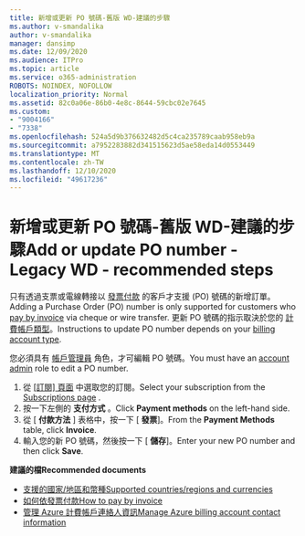 ```yaml
---
title: 新增或更新 PO 號碼-舊版 WD-建議的步驟
ms.author: v-smandalika
author: v-smandalika
manager: dansimp
ms.date: 12/09/2020
ms.audience: ITPro
ms.topic: article
ms.service: o365-administration
ROBOTS: NOINDEX, NOFOLLOW
localization_priority: Normal
ms.assetid: 82c0a06e-86b0-4e8c-8644-59cbc02e7645
ms.custom:
- "9004166"
- "7338"
ms.openlocfilehash: 524a5d9b376632482d5c4ca235789caab958eb9a
ms.sourcegitcommit: a7952283882d341515623d5ae58eda14d0553449
ms.translationtype: MT
ms.contentlocale: zh-TW
ms.lasthandoff: 12/10/2020
ms.locfileid: "49617236"
---
```

# <a name="add-or-update-po-number---legacy-wd---recommended-steps"></a><span data-ttu-id="dcfd1-102">新增或更新 PO 號碼-舊版 WD-建議的步驟</span><span class="sxs-lookup"><span data-stu-id="dcfd1-102">Add or update PO number - Legacy WD - recommended steps</span></span>

<span data-ttu-id="dcfd1-103">只有透過支票或電線轉接以 [發票付款](https://docs.microsoft.com/azure/cost-management-billing/manage/pay-by-invoice) 的客戶才支援 (PO) 號碼的新增訂單。</span><span class="sxs-lookup"><span data-stu-id="dcfd1-103">Adding a Purchase Order (PO) number is only supported for customers who [pay by invoice](https://docs.microsoft.com/azure/cost-management-billing/manage/pay-by-invoice) via cheque or wire transfer.</span></span> <span data-ttu-id="dcfd1-104">更新 PO 號碼的指示取決於您的 [計費帳戶類型](https://docs.microsoft.com/azure/cost-management-billing/manage/view-all-accounts)。</span><span class="sxs-lookup"><span data-stu-id="dcfd1-104">Instructions to update PO number depends on your [billing account type](https://docs.microsoft.com/azure/cost-management-billing/manage/view-all-accounts).</span></span>

<span data-ttu-id="dcfd1-105">您必須具有 [帳戶管理員](https://docs.microsoft.com/azure/role-based-access-control/rbac-and-directory-admin-roles) 角色，才可編輯 PO 號碼。</span><span class="sxs-lookup"><span data-stu-id="dcfd1-105">You must have an [account admin](https://docs.microsoft.com/azure/role-based-access-control/rbac-and-directory-admin-roles) role to edit a PO number.</span></span>

1. <span data-ttu-id="dcfd1-106">從 [ [訂閱] 頁面](https://ms.portal.azure.com/#blade/Microsoft_Azure_Billing/SubscriptionsBlade) 中選取您的訂閱。</span><span class="sxs-lookup"><span data-stu-id="dcfd1-106">Select your subscription from the [Subscriptions page](https://ms.portal.azure.com/#blade/Microsoft_Azure_Billing/SubscriptionsBlade) .</span></span>
2. <span data-ttu-id="dcfd1-107">按一下左側的 **支付方式** 。</span><span class="sxs-lookup"><span data-stu-id="dcfd1-107">Click **Payment methods** on the left-hand side.</span></span>
3. <span data-ttu-id="dcfd1-108">從 [ **付款方法** ] 表格中，按一下 [ **發票**]。</span><span class="sxs-lookup"><span data-stu-id="dcfd1-108">From the **Payment Methods** table, click **Invoice**.</span></span> 
4. <span data-ttu-id="dcfd1-109">輸入您的新 PO 號碼，然後按一下 [ **儲存**]。</span><span class="sxs-lookup"><span data-stu-id="dcfd1-109">Enter your new PO number and then click **Save**.</span></span>

<span data-ttu-id="dcfd1-110">**建議的檔**</span><span class="sxs-lookup"><span data-stu-id="dcfd1-110">**Recommended documents**</span></span>

- [<span data-ttu-id="dcfd1-111">支援的國家/地區和幣種</span><span class="sxs-lookup"><span data-stu-id="dcfd1-111">Supported countries/regions and currencies</span></span>](https://azure.microsoft.com/en-us/pricing/faq/) 
- [<span data-ttu-id="dcfd1-112">如何依發票付款</span><span class="sxs-lookup"><span data-stu-id="dcfd1-112">How to pay by invoice</span></span>](https://docs.microsoft.com/azure/cost-management-billing/manage/pay-by-invoice) 
- [<span data-ttu-id="dcfd1-113">管理 Azure 計費帳戶連絡人資訊</span><span class="sxs-lookup"><span data-stu-id="dcfd1-113">Manage Azure billing account contact information</span></span>](https://docs.microsoft.com/azure/cost-management-billing/manage/change-azure-account-profile)



